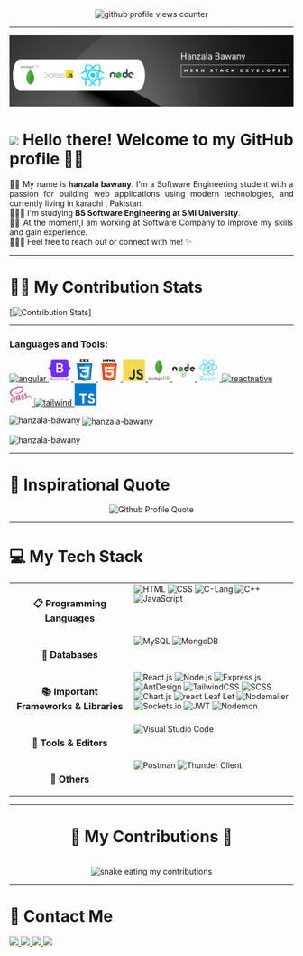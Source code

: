  <!-- Header Banner -->


<div align="center">
  <img src="https://komarev.com/ghpvc/?username=hanzala-bawany&style=for-the-badge&color=blue&base=1000" alt="github profile views counter">
</div>

---

![](https://github.com/hanzala-bawany/hanzala-bawany/blob/main/1.png)
<br>

<!-- Introduction -->

<div align="justify">
  <h1>
    <img src="https://media.giphy.com/media/hvRJCLFzcasrR4ia7z/giphy.gif" width="40">
    Hello there!
    Welcome to my GitHub profile 👋🏻
  </h1>

 👦🏻 My name is **hanzala bawany**. I'm a Software Engineering student with a passion for building web applications using modern technologies,  and currently living in karachi , Pakistan.  <br/>
 👨🏻‍💼 I'm studying **BS Software Engineering at SMI University**. <br/>
 💪🏻 At the moment,I am working at Software Company to improve my skills and gain experience. <br/>
 👨🏻‍💻 Feel free to reach out or connect with me! ✨ <br/>
</div>

---

# 🤝🏻 My Contribution Stats

[![Contribution Stats](https://github-contribution-stats.vercel.app/api/?username=hanzala-bawany)]

---

<h3 align="left">Languages and Tools:</h3>
<p align="left"> <a href="https://angular.io" target="_blank" rel="noreferrer"> <img src="https://angular.io/assets/images/logos/angular/angular.svg" alt="angular" width="40" height="40"/> </a> <a href="https://getbootstrap.com" target="_blank" rel="noreferrer"> <img src="https://raw.githubusercontent.com/devicons/devicon/master/icons/bootstrap/bootstrap-plain-wordmark.svg" alt="bootstrap" width="40" height="40"/> </a> <a href="https://www.w3schools.com/css/" target="_blank" rel="noreferrer"> <img src="https://raw.githubusercontent.com/devicons/devicon/master/icons/css3/css3-original-wordmark.svg" alt="css3" width="40" height="40"/> </a> <a href="https://www.w3.org/html/" target="_blank" rel="noreferrer"> <img src="https://raw.githubusercontent.com/devicons/devicon/master/icons/html5/html5-original-wordmark.svg" alt="html5" width="40" height="40"/> </a> <a href="https://developer.mozilla.org/en-US/docs/Web/JavaScript" target="_blank" rel="noreferrer"> <img src="https://raw.githubusercontent.com/devicons/devicon/master/icons/javascript/javascript-original.svg" alt="javascript" width="40" height="40"/> </a> <a href="https://www.mongodb.com/" target="_blank" rel="noreferrer"> <img src="https://raw.githubusercontent.com/devicons/devicon/master/icons/mongodb/mongodb-original-wordmark.svg" alt="mongodb" width="40" height="40"/> </a> <a href="https://nodejs.org" target="_blank" rel="noreferrer"> <img src="https://raw.githubusercontent.com/devicons/devicon/master/icons/nodejs/nodejs-original-wordmark.svg" alt="nodejs" width="40" height="40"/> </a> <a href="https://reactjs.org/" target="_blank" rel="noreferrer"> <img src="https://raw.githubusercontent.com/devicons/devicon/master/icons/react/react-original-wordmark.svg" alt="react" width="40" height="40"/> </a> <a href="https://reactnative.dev/" target="_blank" rel="noreferrer"> <img src="https://reactnative.dev/img/header_logo.svg" alt="reactnative" width="40" height="40"/> </a> <a href="https://sass-lang.com" target="_blank" rel="noreferrer"> <img src="https://raw.githubusercontent.com/devicons/devicon/master/icons/sass/sass-original.svg" alt="sass" width="40" height="40"/> </a> <a href="https://tailwindcss.com/" target="_blank" rel="noreferrer"> <img src="https://www.vectorlogo.zone/logos/tailwindcss/tailwindcss-icon.svg" alt="tailwind" width="40" height="40"/> </a> <a href="https://www.typescriptlang.org/" target="_blank" rel="noreferrer"> <img src="https://raw.githubusercontent.com/devicons/devicon/master/icons/typescript/typescript-original.svg" alt="typescript" width="40" height="40"/> </a> </p>

<p><img align="left" src="https://github-readme-stats.vercel.app/api/top-langs?username=hanzala-bawany&show_icons=true&locale=en&layout=compact" alt="hanzala-bawany" /></p>

<p>&nbsp;<img align="center" src="https://github-readme-stats.vercel.app/api?username=hanzala-bawany&show_icons=true&locale=en" alt="hanzala-bawany" /></p>

<p><img align="center" src="https://github-readme-streak-stats.herokuapp.com/?user=hanzala-bawany&" alt="hanzala-bawany" /></p>

---

# 💭 Inspirational Quote

<div align="center">
  <img src="https://quotes-github-readme.vercel.app/api?type=horizontal&theme=dracula" alt="Github Profile Quote" />
</div>

---


# 💻 My Tech Stack

<table align="center" width="100%">
  <tr>
    <td align="center" width="200" valign="top">
      <h3>📋 Programming Languages</h3>
    </td>
    <td valign="top">
      <img src="https://img.shields.io/badge/html5-%23E34F26.svg?style=for-the-badge&logo=html5&logoColor=white" alt="HTML" />
      <img src="https://img.shields.io/badge/css-%231572B6.svg?style=for-the-badge&logo=css&logoColor=white" alt="CSS" />
      <img src="https://img.shields.io/badge/C-Lang-%2320232a.svg?style=for-the-badge&logo=C-Lang&logoColor=%2361DAFB" alt="C-Lang" />
      <img src="https://img.shields.io/badge/C++-00599C?style=for-the-badge&logo=cplusplus&logoColor=white" alt="C++" />
      <img src="https://img.shields.io/badge/javascript-%23323330.svg?style=for-the-badge&logo=javascript&logoColor=%23F7DF1E" alt="JavaScript" />
  </td>
  </tr>
  <tr>
    <td align="center" width="200" valign="top">
      <h3>💾 Databases</h3>
    </td>
    <td valign="top">
      <img src="https://img.shields.io/badge/Oracle-F80000.svg?style=for-the-badge&logo=oracle&logoColor=white" alt="MySQL" />
      <img src="https://img.shields.io/badge/MongoDB-%234ea94b.svg?style=for-the-badge&logo=mongodb&logoColor=white" alt="MongoDB" />
    </td>
  </tr>
  <tr>
    <td align="center" width="200" valign="top">
      <h3>📚 Important Frameworks & Libraries</h3>
    </td>
    <td valign="top">
      <img src="https://img.shields.io/badge/react.js-%2320232a.svg?style=for-the-badge&logo=react&logoColor=%2361DAFB" alt="React.js" />
      <img src="https://img.shields.io/badge/node.js-6DA55F?style=for-the-badge&logo=node.js&logoColor=white" alt="Node.js" />
      <img src="https://img.shields.io/badge/express.js-%23404d59.svg?style=for-the-badge&logo=express&logoColor=%2361DAFB" alt="Express.js" />
      <img src="https://img.shields.io/badge/-AntDesign-%230170FE?style=for-the-badge&logo=ant-design&logoColor=white" alt="AntDesign" />
      <img src="https://img.shields.io/badge/tailwindcss-%2338B2AC.svg?style=for-the-badge&logo=tailwind-css&logoColor=white" alt="TailwindCSS" />
      <img src="https://img.shields.io/badge/SCSS-hotpink.svg?style=for-the-badge&logo=sass&logoColor=white" alt="SCSS" />
      <img src="https://img.shields.io/badge/chart.js-F5788D.svg?style=for-the-badge&logo=chart.js&logoColor=white" alt="Chart.js" />
      <img src="https://img.shields.io/badge/React%20Leaflet-3E9A87?style=for-the-badge&logo=leaflet&logoColor=white" alt="react Leaf Let" />
      <img src="https://img.shields.io/badge/Nodemailer-CC2B5D?style=for-the-badge&logo=nodemailer&logoColor=white" alt="Nodemailer" />
      <img src="https://img.shields.io/badge/Socket.IO-010101?style=for-the-badge&logo=socketdotio&logoColor=white" alt="Sockets.io" />
      <img src="https://img.shields.io/badge/JWT-black?style=for-the-badge&logo=JSON%20web%20tokens" alt="JWT" />
      <img src="https://img.shields.io/badge/NODEMON-%23323330.svg?style=for-the-badge&logo=nodemon&logoColor=%BBDEAD" alt="Nodemon" />
      <!-- <img src="https://img.shields.io/badge/MUI-%230081CB.svg?style=for-the-badge&logo=mui&logoColor=white" alt="MUI" /> -->
      <!-- <img src="https://img.shields.io/badge/Semantic%20UI%20React-%2335BDB2.svg?style=for-the-badge&logo=SemanticUIReact&logoColor=white" alt="Semantic UI React" /> -->
      <!-- <img src="https://img.shields.io/badge/Streamlit-%23FE4B4B.svg?style=for-the-badge&logo=streamlit&logoColor=white" alt="Streamlit" /> -->
      <!-- <img src="https://img.shields.io/badge/vite-%23646CFF.svg?style=for-the-badge&logo=vite&logoColor=white" alt="Vite" /> -->
      <!-- <img src="https://img.shields.io/badge/yarn-%232C8EBB.svg?style=for-the-badge&logo=yarn&logoColor=white" alt="Yarn" /> -->
    </td>
  </tr>
  <tr>
    <td align="center" width="200" valign="top">
      <h3>🔨 Tools & Editors</h3>
    </td>
    <td valign="top">
      <img src="https://img.shields.io/badge/Visual%20Studio%20Code-0078d7.svg?style=for-the-badge&logo=visual-studio-code&logoColor=white" alt="Visual Studio Code" />
    </td>
  </tr>
  <tr>
    <td align="center" width="200" valign="top">
      <h3>🥅 Others</h3>
    </td>
    <td valign="top">
      <img src="https://img.shields.io/badge/Postman-FF6C37?style=for-the-badge&logo=postman&logoColor=white" alt="Postman" />
      <img src="https://img.shields.io/badge/ThunderClient-5C4BDB?style=for-the-badge&logo=thunder-client&logoColor=white" alt="Thunder Client" />
    </td>
  </tr>
</table>

---

<div align="center">
  <h1>🐍 My Contributions 🐍</h1>
  <br>
  <img alt="snake eating my contributions" src="https://raw.githubusercontent.com/dhlananhh/dhlananhh/output/github-contribution-grid-snake-light.svg" />
</div>

---

# 📩 Contact Me

<div align="left">
  
  <!-- Gmail -->
  <a href="mailto:hanzalabawany0@gmail.com" target="_blank">
    <img src="https://img.shields.io/badge/Gmail-D14836?style=for-the-badge&logo=gmail&logoColor=white" />
  </a>
  <!-- LinkedIn -->
  <a href="https://www.linkedin.com/in/hanzala-bawany-05542b2a7/" target="_blank">
    <img src="https://img.shields.io/badge/linkedin-%230077B5.svg?style=for-the-badge&logo=linkedin&logoColor=white" target="_blank" />
  </a>
  <!-- Github -->
  <a href="https://github.com/hanzala-bawany" target="_blank">
    <img src="https://img.shields.io/badge/GitHub-100000?style=for-the-badge&logo=github&logoColor=white" />
  </a>
  <!-- Facebook  -->
  <a href="https://www.facebook.com/profile.php?id=100081905725064" target="_blank">
    <img src="https://img.shields.io/badge/Facebook-%231877F2.svg?style=for-the-badge&logo=Facebook&logoColor=white" />
  </a>
 
</div>

